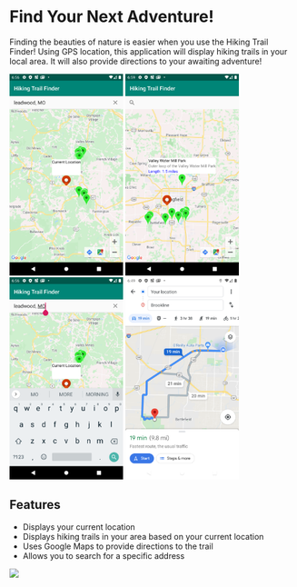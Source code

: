 # Find Your Next Adventure!

Finding the beauties of nature is easier when you use the Hiking Trail Finder! Using GPS location, this application will display hiking 
trails in your local area. It will also provide directions to your awaiting adventure!

<img src="currentLocation.png" width="200">  <img src="trailDetails.png" width="200"> <img src="searchBar.png" width="200"> <img src="directions.png" width="200">

## Features
- Displays your current location
- Displays hiking trails in your area based on your current location
- Uses Google Maps to provide directions to the trail
- Allows you to search for a specific address

<img src="finalDemo.gif" width="300">
